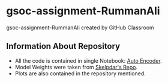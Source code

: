 # gsoc-assignment-RummanAli
gsoc-assignment-RummanAli created by GitHub Classroom
## Information About Repository
- All the code is contained in single Notebook: [Auto Encoder](https://github.com/ATLAS-Autoencoders-GSoC/gsoc-assignment-RummanAli/blob/master/HEPAE_4D.ipynb).
- Model Weights were taken from [Skelpdar's Repo](https://github.com/ATLAS-Autoencoders-GSoC/HEPAutoencoders).
- Plots are also contained in the repository mentioned.
